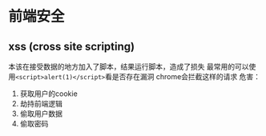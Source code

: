 # 前端安全

## xss (cross site scripting)
本该在接受数据的地方加入了脚本，结果运行脚本，造成了损失
最常用的可以使用`<script>alert(1)</script>`看是否存在漏洞
chrome会拦截这样的请求
危害：
1. 获取用户的cookie
2. 劫持前端逻辑
3. 偷取用户数据
4. 偷取密码